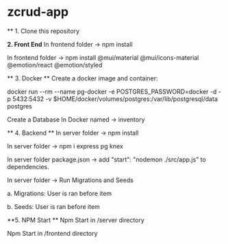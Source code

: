 # zcrud-app

** 1. Clone this repository

**2. Front End**
In frontend folder -> npm install

In frontend folder -> npm install @mui/material @mui/icons-material @emotion/react @emotion/styled

** 3. Docker **
Create a docker image and container:

docker run --rm --name pg-docker -e POSTGRES_PASSWORD=docker -d -p 5432:5432 \-v $HOME/docker/volumes/postgres:/var/lib/postgresql/data postgres

Create a Database In Docker named -> inventory

** 4. Backend **
In server folder -> npm install

In server folder -> npm i express pg knex

In server folder package.json -> add "start": "nodemon ./src/app.js" to dependencies.

In server folder -> Run Migrations and Seeds

a. Migrations: User is ran before item

b. Seeds: User is ran before item

**5. NPM Start **
Npm Start in /server directory

Npm Start in /frontend directory
